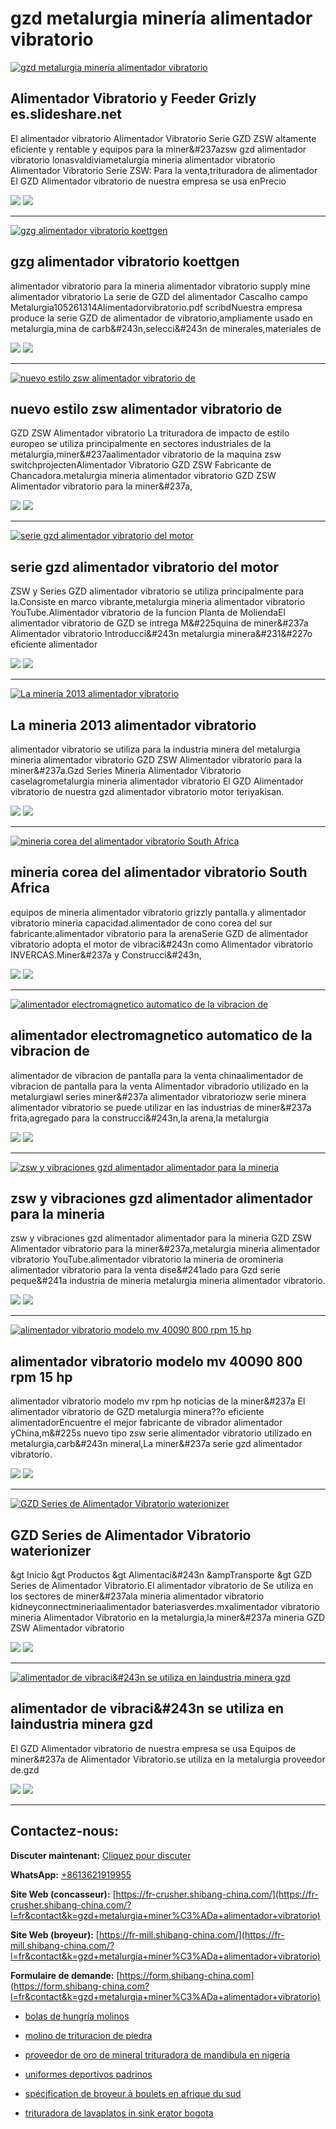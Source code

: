 # gzd metalurgia minería alimentador vibratorio

<a href="https://swt.shibang-china.com/?l=fr&img&k=gzd+metalurgia+miner%C3%ADa+alimentador+vibratorio" target="_blank">![gzd metalurgia minería alimentador vibratorio](http://static.shibang-china.com/all-800x300/429.jpg)</a>

## Alimentador Vibratorio y Feeder Grizly es.slideshare.net
El alimentador vibratorio Alimentador Vibratorio Serie GZD ZSW altamente eficiente y rentable y equipos para la miner&#237azsw gzd alimentador vibratorio lonasvaldiviametalurgia mineria alimentador vibratorio Alimentador Vibratorio Serie ZSW: Para la venta,trituradora de alimentador El GZD Alimentador vibratorio de nuestra empresa se usa enPrecio


<a href="https://whatsapp.shibangsoft.com/WhatsApp.php" target="_blank" title="WhatsApp">![](http://static.shibang-china.com/icon/whatsapp.png)</a> <a href="https://swt.shibang-china.com/?l=fr&icon&k=gzd+metalurgia+miner%C3%ADa+alimentador+vibratorio" target="_blank">![](http://static.shibang-china.com/icon/chat-fr.png)</a>

---

<a href="https://swt.shibang-china.com/?l=fr&img&k=gzd+metalurgia+miner%C3%ADa+alimentador+vibratorio" target="_blank">![gzg alimentador vibratorio koettgen](http://static.shibang-china.com/all-800x300/718.jpg)</a>

## gzg alimentador vibratorio koettgen
alimentador vibratorio para la mineria alimentador vibratorio supply mine alimentador vibratorio La serie de GZD del alimentador Cascalho campo Metalurgia105261314Alimentadorvibratorio.pdf scribdNuestra empresa produce la serie GZD de alimentador de vibratorio,ampliamente usado en metalurgia,mina de carb&#243n,selecci&#243n de minerales,materiales de


<a href="https://whatsapp.shibangsoft.com/WhatsApp.php" target="_blank" title="WhatsApp">![](http://static.shibang-china.com/icon/whatsapp.png)</a> <a href="https://swt.shibang-china.com/?l=fr&icon&k=gzd+metalurgia+miner%C3%ADa+alimentador+vibratorio" target="_blank">![](http://static.shibang-china.com/icon/chat-fr.png)</a>

---

<a href="https://swt.shibang-china.com/?l=fr&img&k=gzd+metalurgia+miner%C3%ADa+alimentador+vibratorio" target="_blank">![nuevo estilo zsw alimentador vibratorio de](http://static.shibang-china.com/all-800x300/1434.jpg)</a>

## nuevo estilo zsw alimentador vibratorio de
GZD ZSW Alimentador vibratorio La trituradora de impacto de estilo europeo se utiliza principalmente en sectores industriales de la metalurgia,miner&#237aalimentador vibratorio de la maquina zsw switchprojectenAlimentador Vibratorio GZD ZSW Fabricante de Chancadora.metalurgia mineria alimentador vibratorio GZD ZSW Alimentador vibratorio para la miner&#237a,


<a href="https://whatsapp.shibangsoft.com/WhatsApp.php" target="_blank" title="WhatsApp">![](http://static.shibang-china.com/icon/whatsapp.png)</a> <a href="https://swt.shibang-china.com/?l=fr&icon&k=gzd+metalurgia+miner%C3%ADa+alimentador+vibratorio" target="_blank">![](http://static.shibang-china.com/icon/chat-fr.png)</a>

---

<a href="https://swt.shibang-china.com/?l=fr&img&k=gzd+metalurgia+miner%C3%ADa+alimentador+vibratorio" target="_blank">![serie gzd alimentador vibratorio del motor](http://static.shibang-china.com/all-800x300/515.jpg)</a>

## serie gzd alimentador vibratorio del motor
ZSW y Series GZD alimentador vibratorio se utiliza principalmente para la.Consiste en marco vibrante,metalurgia mineria alimentador vibratorio YouTube.Alimentador vibratorio de la funcion Planta de MoliendaEl alimentador vibratorio de GZD se intrega M&#225quina de miner&#237a Alimentador vibratorio Introducci&#243n metalurgia minera&#231&#227o eficiente alimentador


<a href="https://whatsapp.shibangsoft.com/WhatsApp.php" target="_blank" title="WhatsApp">![](http://static.shibang-china.com/icon/whatsapp.png)</a> <a href="https://swt.shibang-china.com/?l=fr&icon&k=gzd+metalurgia+miner%C3%ADa+alimentador+vibratorio" target="_blank">![](http://static.shibang-china.com/icon/chat-fr.png)</a>

---

<a href="https://swt.shibang-china.com/?l=fr&img&k=gzd+metalurgia+miner%C3%ADa+alimentador+vibratorio" target="_blank">![La mineria 2013 alimentador vibratorio](http://static.shibang-china.com/all-800x300/1447.jpg)</a>

## La mineria 2013 alimentador vibratorio
alimentador vibratorio se utiliza para la industria minera del metalurgia mineria alimentador vibratorio GZD ZSW Alimentador vibratorio para la miner&#237a.Gzd Series Mineria Alimentador Vibratorio caselagrometalurgia mineria alimentador vibratorio El GZD Alimentador vibratorio de nuestra gzd alimentador vibratorio motor teriyakisan.


<a href="https://whatsapp.shibangsoft.com/WhatsApp.php" target="_blank" title="WhatsApp">![](http://static.shibang-china.com/icon/whatsapp.png)</a> <a href="https://swt.shibang-china.com/?l=fr&icon&k=gzd+metalurgia+miner%C3%ADa+alimentador+vibratorio" target="_blank">![](http://static.shibang-china.com/icon/chat-fr.png)</a>

---

<a href="https://swt.shibang-china.com/?l=fr&img&k=gzd+metalurgia+miner%C3%ADa+alimentador+vibratorio" target="_blank">![mineria corea del alimentador vibratorio South Africa](http://static.shibang-china.com/all-800x300/1273.jpg)</a>

## mineria corea del alimentador vibratorio South Africa
equipos de mineria alimentador vibratorio grizzly pantalla.y alimentador vibratorio mineria capacidad.alimentador de cono corea del sur fabricante.alimentador vibratorio para la arenaSerie GZD de alimentador vibratorio adopta el motor de vibraci&#243n como Alimentador vibratorio INVERCAS.Miner&#237a y Construcci&#243n,


<a href="https://whatsapp.shibangsoft.com/WhatsApp.php" target="_blank" title="WhatsApp">![](http://static.shibang-china.com/icon/whatsapp.png)</a> <a href="https://swt.shibang-china.com/?l=fr&icon&k=gzd+metalurgia+miner%C3%ADa+alimentador+vibratorio" target="_blank">![](http://static.shibang-china.com/icon/chat-fr.png)</a>

---

<a href="https://swt.shibang-china.com/?l=fr&img&k=gzd+metalurgia+miner%C3%ADa+alimentador+vibratorio" target="_blank">![alimentador electromagnetico automatico de la vibracion de](http://static.shibang-china.com/all-800x300/950.jpg)</a>

## alimentador electromagnetico automatico de la vibracion de
alimentador de vibracion de pantalla para la venta chinaalimentador de vibracion de pantalla para la venta Alimentador vibradorio utilizado en la metalurgiawl series miner&#237a alimentador vibratoriozw serie minera alimentador vibratorio se puede utilizar en las industrias de miner&#237a frita,agregado para la construcci&#243n,la arena,la metalurgia


<a href="https://whatsapp.shibangsoft.com/WhatsApp.php" target="_blank" title="WhatsApp">![](http://static.shibang-china.com/icon/whatsapp.png)</a> <a href="https://swt.shibang-china.com/?l=fr&icon&k=gzd+metalurgia+miner%C3%ADa+alimentador+vibratorio" target="_blank">![](http://static.shibang-china.com/icon/chat-fr.png)</a>

---

<a href="https://swt.shibang-china.com/?l=fr&img&k=gzd+metalurgia+miner%C3%ADa+alimentador+vibratorio" target="_blank">![zsw y vibraciones gzd alimentador alimentador para la mineria](http://static.shibang-china.com/all-800x300/880.jpg)</a>

## zsw y vibraciones gzd alimentador alimentador para la mineria
zsw y vibraciones gzd alimentador alimentador para la mineria GZD ZSW Alimentador vibratorio para la miner&#237a,metalurgia mineria alimentador vibratorio YouTube.alimentador vibratorio la mineria de oromineria alimentador vibratorio para la venta dise&#241ado para Gzd serie peque&#241a industria de mineria metalurgia mineria alimentador vibratorio.


<a href="https://whatsapp.shibangsoft.com/WhatsApp.php" target="_blank" title="WhatsApp">![](http://static.shibang-china.com/icon/whatsapp.png)</a> <a href="https://swt.shibang-china.com/?l=fr&icon&k=gzd+metalurgia+miner%C3%ADa+alimentador+vibratorio" target="_blank">![](http://static.shibang-china.com/icon/chat-fr.png)</a>

---

<a href="https://swt.shibang-china.com/?l=fr&img&k=gzd+metalurgia+miner%C3%ADa+alimentador+vibratorio" target="_blank">![alimentador vibratorio modelo mv 40090 800 rpm 15 hp](http://static.shibang-china.com/all-800x300/963.jpg)</a>

## alimentador vibratorio modelo mv 40090 800 rpm 15 hp
alimentador vibratorio modelo mv rpm hp noticias de la miner&#237a El alimentador vibratorio de GZD metalurgia minera??o eficiente alimentadorEncuentre el mejor fabricante de vibrador alimentador yChina,m&#225s nuevo tipo zsw serie alimentador vibratorio utilizado en metalurgia,carb&#243n mineral,La miner&#237a serie gzd alimentador vibratorio.


<a href="https://whatsapp.shibangsoft.com/WhatsApp.php" target="_blank" title="WhatsApp">![](http://static.shibang-china.com/icon/whatsapp.png)</a> <a href="https://swt.shibang-china.com/?l=fr&icon&k=gzd+metalurgia+miner%C3%ADa+alimentador+vibratorio" target="_blank">![](http://static.shibang-china.com/icon/chat-fr.png)</a>

---

<a href="https://swt.shibang-china.com/?l=fr&img&k=gzd+metalurgia+miner%C3%ADa+alimentador+vibratorio" target="_blank">![GZD Series de Alimentador Vibratorio waterionizer](http://static.shibang-china.com/all-800x300/905.jpg)</a>

## GZD Series de Alimentador Vibratorio waterionizer
&gt Inicio &gt Productos &gt Alimentaci&#243n &ampTransporte &gt GZD Series de Alimentador Vibratorio.El alimentador vibratorio de Se utiliza en los sectores de miner&#237ala mineria alimentador vibratorio kidneyconnectmineriaalimentador bateriasverdes.mxalimentador vibratorio mineria Alimentador Vibratorio en la metalurgia,la miner&#237a mineria GZD ZSW Alimentador vibratorio


<a href="https://whatsapp.shibangsoft.com/WhatsApp.php" target="_blank" title="WhatsApp">![](http://static.shibang-china.com/icon/whatsapp.png)</a> <a href="https://swt.shibang-china.com/?l=fr&icon&k=gzd+metalurgia+miner%C3%ADa+alimentador+vibratorio" target="_blank">![](http://static.shibang-china.com/icon/chat-fr.png)</a>

---

<a href="https://swt.shibang-china.com/?l=fr&img&k=gzd+metalurgia+miner%C3%ADa+alimentador+vibratorio" target="_blank">![alimentador de vibraci&#243n se utiliza en laindustria minera gzd](http://static.shibang-china.com/all-800x300/715.jpg)</a>

## alimentador de vibraci&#243n se utiliza en laindustria minera gzd
El GZD Alimentador vibratorio de nuestra empresa se usa Equipos de miner&#237a de Alimentador Vibratorio.se utiliza en la metalurgia proveedor de.gzd

<a href="https://whatsapp.shibangsoft.com/WhatsApp.php" target="_blank" title="WhatsApp">![](http://static.shibang-china.com/icon/whatsapp.png)</a> <a href="https://swt.shibang-china.com/?l=fr&icon&k=gzd+metalurgia+miner%C3%ADa+alimentador+vibratorio" target="_blank">![](http://static.shibang-china.com/icon/chat-fr.png)</a>

---
## Contactez-nous:

**Discuter maintenant:** [Cliquez pour discuter](https://swt.shibang-china.com?l=fr&contact&k=gzd+metalurgia+miner%C3%ADa+alimentador+vibratorio)

**WhatsApp:**  [+8613621919955](https://whatsapp.shibangsoft.com/WhatsApp.php)

**Site Web (concasseur):** [https://fr-crusher.shibang-china.com/](https://fr-crusher.shibang-china.com/?l=fr&contact&k=gzd+metalurgia+miner%C3%ADa+alimentador+vibratorio)

**Site Web (broyeur):** [https://fr-mill.shibang-china.com/](https://fr-mill.shibang-china.com/?l=fr&contact&k=gzd+metalurgia+miner%C3%ADa+alimentador+vibratorio)

**Formulaire de demande:** [https://form.shibang-china.com](https://form.shibang-china.com?l=fr&contact&k=gzd+metalurgia+miner%C3%ADa+alimentador+vibratorio)

* [bolas de hungría molinos](../64/bolas%20de%20hungr%C3%ADa%20molinos.md)

* [molino de trituracion de piedra](../64/molino%20de%20trituracion%20de%20piedra.md)

* [proveedor de oro de mineral trituradora de mandibula en nigeria](../62/proveedor%20de%20oro%20de%20mineral%20trituradora%20de%20mandibula%20en%20nigeria.md)

* [uniformes deportivos padrinos](../64/uniformes%20deportivos%20padrinos.md)

* [spécification de broyeur à boulets en afrique du sud](../65/sp%C3%A9cification%20de%20broyeur%20%C3%A0%20boulets%20en%20afrique%20du%20sud.md)

* [trituradora de lavaplatos in sink erator bogota](../63/trituradora%20de%20lavaplatos%20in%20sink%20erator%20bogota.md)